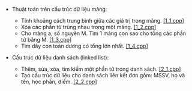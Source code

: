 * Thuật toán trên cấu trúc dữ liệu mảng:
  * Tính khoảng cách trung bình giữa các giá trị trong mảng. [[1_1.cpp]](https://github.com/phamxuansang241/Bai-tap-KTLT/blob/main/Tuan%207/1_1.cpp)
  * Xóa các phần tử trùng nhau trong một mảng. [[1_2.cpp]](https://github.com/phamxuansang241/Bai-tap-KTLT/blob/main/Tuan%207/1_2.cpp)
  * Cho mảng a, số nguyên M. Tìm 1 mảng con sao cho tổng các phần tử bằng M. [[1_3.cpp]](https://github.com/phamxuansang241/Bai-tap-KTLT/blob/main/Tuan%207/1_3.cpp)
  * Tìm dãy con toàn dương có tổng lớn nhất. [[1_4.cpp]](https://github.com/phamxuansang241/Bai-tap-KTLT/blob/main/Tuan%207/1_4.cpp)

* Cấu trúc dữ liệu danh sách (linked list):
  * Thêm, sửa, xóa, tìm kiếm một phần tử trong danh sách. [[2_1.cpp]](https://github.com/phamxuansang241/Bai-tap-KTLT/blob/main/Tuan%207/2_1.cpp)
  * Tạo cấu trúc dữ liệu cho danh sách liên kết đơn gồm: MSSV, họ và tên, học phần, điểm. [[2_2.cpp]](https://github.com/phamxuansang241/Bai-tap-KTLT/blob/main/Tuan%207/2_2.cpp)
